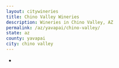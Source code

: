 ```yaml
---
layout: citywineries
title: Chino Valley Wineries
description: Wineries in Chino Valley, AZ
permalink: /az/yavapai/chino-valley/
state: az
county: yavapai
city: chino valley
---
```

-
